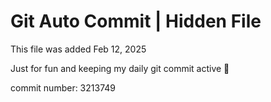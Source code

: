 # Git Auto Commit | Hidden File

This file was added Feb 12, 2025

Just for fun and keeping my daily git commit active 🤪

commit number: 3213749
